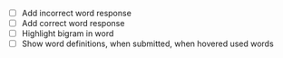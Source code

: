 - [ ] Add incorrect word response
- [ ] Add correct word response
- [ ] Highlight bigram in word
- [ ] Show word definitions, when submitted, when hovered used words
